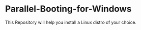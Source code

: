 # Parallel-Booting-for-Windows
This Repository will help you install a Linux distro of your choice.
